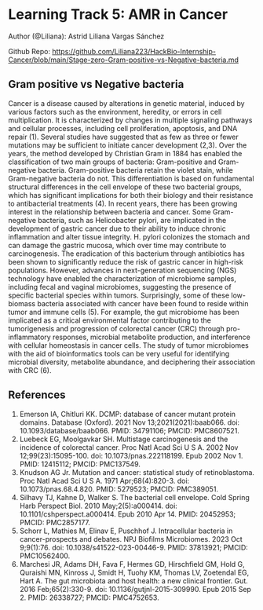 # Learning Track 5: AMR in Cancer

Author (@Liliana): Astrid Liliana Vargas Sánchez

Github Repo: https://github.com/Liliana223/HackBio-Internship-Cancer/blob/main/Stage-zero-Gram-positive-vs-Negative-bacteria.md

## Gram positive vs Negative bacteria
Cancer is a disease caused by alterations in genetic material, induced by various factors such as the environment, heredity, or errors in cell multiplication. It is characterized by changes in multiple signaling pathways and cellular processes, including cell proliferation, apoptosis, and DNA repair (1). Several studies have suggested that as few as three or fewer mutations may be sufficient to initiate cancer development (2,3).
Over the years, the method developed by Christian Gram in 1884 has enabled the classification of two main groups of bacteria: Gram-positive and Gram-negative bacteria. Gram-positive bacteria retain the violet stain, while Gram-negative bacteria do not. This differentiation is based on fundamental structural differences in the cell envelope of these two bacterial groups, which has significant implications for both their biology and their resistance to antibacterial treatments (4).
In recent years, there has been growing interest in the relationship between bacteria and cancer. Some Gram-negative bacteria, such as Helicobacter pylori, are implicated in the development of gastric cancer due to their ability to induce chronic inflammation and alter tissue integrity. H. pylori colonizes the stomach and can damage the gastric mucosa, which over time may contribute to carcinogenesis. The eradication of this bacterium through antibiotics has been shown to significantly reduce the risk of gastric cancer in high-risk populations. However, advances in next-generation sequencing (NGS) technology have enabled the characterization of microbiome samples, including fecal and vaginal microbiomes, suggesting the presence of specific bacterial species within tumors. Surprisingly, some of these low-biomass bacteria associated with cancer have been found to reside within tumor and immune cells (5).
For example, the gut microbiome has been implicated as a critical environmental factor contributing to the tumorigenesis and progression of colorectal cancer (CRC) through pro-inflammatory responses, microbial metabolite production, and interference with cellular homeostasis in cancer cells. The study of tumor microbiomes with the aid of bioinformatics tools can be very useful for identifying microbial diversity, metabolite abundance, and deciphering their association with CRC (6).

## References
1.	Emerson IA, Chitluri KK. DCMP: database of cancer mutant protein domains. Database (Oxford). 2021 Nov 13;2021(2021):baab066. doi: 10.1093/database/baab066. PMID: 34791106; PMCID: PMC8607521.
2.	Luebeck EG, Moolgavkar SH. Multistage carcinogenesis and the incidence of colorectal cancer. Proc Natl Acad Sci U S A. 2002 Nov 12;99(23):15095-100. doi: 10.1073/pnas.222118199. Epub 2002 Nov 1. PMID: 12415112; PMCID: PMC137549.
3.	Knudson AG Jr. Mutation and cancer: statistical study of retinoblastoma. Proc Natl Acad Sci U S A. 1971 Apr;68(4):820-3. doi: 10.1073/pnas.68.4.820. PMID: 5279523; PMCID: PMC389051.
4.	Silhavy TJ, Kahne D, Walker S. The bacterial cell envelope. Cold Spring Harb Perspect Biol. 2010 May;2(5):a000414. doi: 10.1101/cshperspect.a000414. Epub 2010 Apr 14. PMID: 20452953; PMCID: PMC2857177.
5.	Schorr L, Mathies M, Elinav E, Puschhof J. Intracellular bacteria in cancer-prospects and debates. NPJ Biofilms Microbiomes. 2023 Oct 9;9(1):76. doi: 10.1038/s41522-023-00446-9. PMID: 37813921; PMCID: PMC10562400.
6.	Marchesi JR, Adams DH, Fava F, Hermes GD, Hirschfield GM, Hold G, Quraishi MN, Kinross J, Smidt H, Tuohy KM, Thomas LV, Zoetendal EG, Hart A. The gut microbiota and host health: a new clinical frontier. Gut. 2016 Feb;65(2):330-9. doi: 10.1136/gutjnl-2015-309990. Epub 2015 Sep 2. PMID: 26338727; PMCID: PMC4752653.
